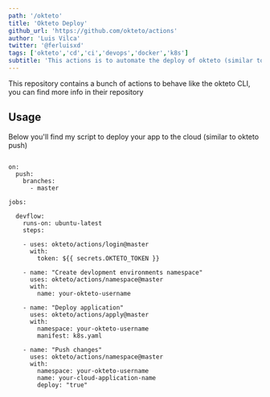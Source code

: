 ```yaml
---
path: '/okteto'
title: 'Okteto Deploy'
github_url: 'https://github.com/okteto/actions'
author: 'Luis Vilca'
twitter: '@ferluisxd'
tags: ['okteto','cd','ci','devops','docker','k8s']
subtitle: 'This actions is to automate the deploy of okteto (similar to okteto push from their cli'
---
```



This repository contains a bunch of actions to behave like the okteto CLI,
you can find more info in their repository

## Usage

Below you'll find my script to deploy your app to the cloud (similar to okteto push)

```name: CD

on: 
  push:
    branches:
      - master

jobs:

  devflow:
    runs-on: ubuntu-latest
    steps:
    
    - uses: okteto/actions/login@master
      with:
        token: ${{ secrets.OKTETO_TOKEN }}
    
    - name: "Create devlopment environments namespace"
      uses: okteto/actions/namespace@master
      with:
        name: your-okteto-username

    - name: "Deploy application"
      uses: okteto/actions/apply@master
      with:
        namespace: your-okteto-username
        manifest: k8s.yaml

    - name: "Push changes"
      uses: okteto/actions/namespace@master
      with:
        namespace: your-okteto-username
        name: your-cloud-application-name
        deploy: "true"
```